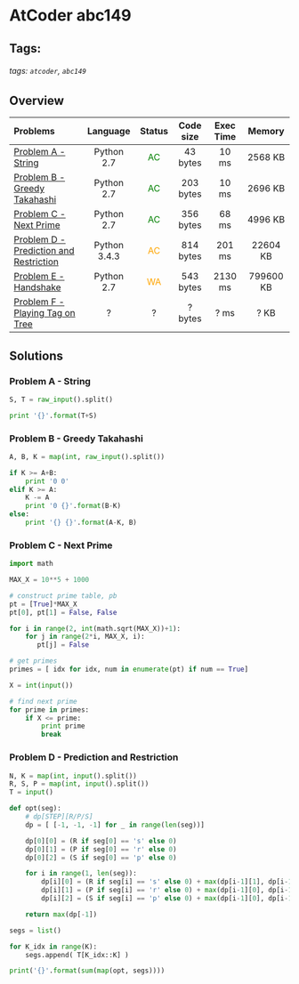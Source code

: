 # AtCoder abc149

## Tags:
###### tags: `atcoder`, `abc149`

## Overview
| Problems | Language  | Status | Code size | Exec Time | Memory |  
| :-------- | :--------: | :--------: | :--------: | :--------: | :--------: |
| [Problem A - String](https://atcoder.jp/contests/abc149/tasks/abc149_a) | Python 2.7 | <span style="color:green">AC</span> |  43 bytes |  10 ms |  2568 KB |
| [Problem B - Greedy Takahashi](https://atcoder.jp/contests/abc149/tasks/abc149_b) | Python 2.7 | <span style="color:green">AC</span> |  203 bytes |  10 ms |  2696 KB |
| [Problem C - Next Prime](https://atcoder.jp/contests/abc149/tasks/abc149_c) | Python 2.7 | <span style="color:green">AC</span> | 356  bytes |  68 ms |  4996 KB |
| [Problem D - Prediction and Restriction](https://atcoder.jp/contests/abc149/tasks/abc149_d) | Python 3.4.3 | <span style="color:orange"> AC </span> | 814 bytes | 201 ms | 22604 KB |
| [Problem E - Handshake](https://atcoder.jp/contests/abc149/tasks/abc149_e) | Python 2.7 | <span style="color:orange"> WA </span> | 543 bytes | 2130 ms | 799600 KB |
| [Problem F - Playing Tag on Tree](https://atcoder.jp/contests/abc149/tasks/abc149_f) | ? | ? | ? bytes | ? ms | ? KB |


## Solutions
### Problem A - String
```python
S, T = raw_input().split()

print '{}'.format(T+S)
```

### Problem B - Greedy Takahashi
```python
A, B, K = map(int, raw_input().split())

if K >= A+B:
    print '0 0'
elif K >= A:
    K -= A
    print '0 {}'.format(B-K)
else:
    print '{} {}'.format(A-K, B)
```

### Problem C - Next Prime
```python
import math

MAX_X = 10**5 + 1000

# construct prime table, pb
pt = [True]*MAX_X
pt[0], pt[1] = False, False

for i in range(2, int(math.sqrt(MAX_X))+1):
    for j in range(2*i, MAX_X, i):
       pt[j] = False

# get primes
primes = [ idx for idx, num in enumerate(pt) if num == True]

X = int(input())

# find next prime
for prime in primes:
    if X <= prime:
        print prime
        break
```

### Problem D - Prediction and Restriction 
```python
N, K = map(int, input().split())
R, S, P = map(int, input().split())
T = input()

def opt(seg):
    # dp[STEP][R/P/S]
    dp = [ [-1, -1, -1] for _ in range(len(seg))]

    dp[0][0] = (R if seg[0] == 's' else 0)
    dp[0][1] = (P if seg[0] == 'r' else 0)
    dp[0][2] = (S if seg[0] == 'p' else 0)

    for i in range(1, len(seg)):
        dp[i][0] = (R if seg[i] == 's' else 0) + max(dp[i-1][1], dp[i-1][2])
        dp[i][1] = (P if seg[i] == 'r' else 0) + max(dp[i-1][0], dp[i-1][2])
        dp[i][2] = (S if seg[i] == 'p' else 0) + max(dp[i-1][0], dp[i-1][1])

    return max(dp[-1])

segs = list()

for K_idx in range(K):
    segs.append( T[K_idx::K] )

print('{}'.format(sum(map(opt, segs))))
```


